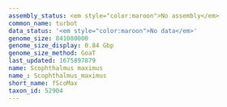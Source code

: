 ```yaml
---
assembly_status: <em style="color:maroon">No assembly</em>
common_name: turbot
data_status: '<em style="color:maroon">No data</em>'
genome_size: 841080000
genome_size_display: 0.84 Gbp
genome_size_method: GoaT
last_updated: 1675897879
name: Scophthalmus maximus
name_: Scophthalmus_maximus
short_name: fScoMax
taxon_id: 52904
---
```

